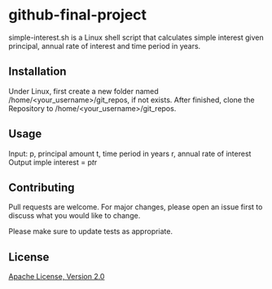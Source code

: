 # github-final-project

simple-interest.sh is a Linux shell script that calculates simple interest given principal,
annual rate of interest and time period in years.

## Installation

Under Linux, first create a new folder named /home/<your_username>/git_repos, if not exists.
After finished, clone the Repository to /home/<your_username>/git_repos.

## Usage

Input:
   p, principal amount
   t, time period in years
   r, annual rate of interest
Output
   imple interest = p*t*r

## Contributing   

Pull requests are welcome. For major changes, please open an issue first
to discuss what you would like to change.

Please make sure to update tests as appropriate.

## License

[Apache License, Version 2.0](https://www.apache.org/licenses/LICENSE-2.0)
